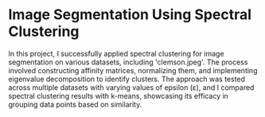# Image Segmentation Using Spectral Clustering

In this project, I successfully applied spectral clustering for image segmentation on various datasets, including 'clemson.jpeg'. The process involved constructing affinity matrices, normalizing them, and implementing eigenvalue decomposition to identify clusters. The approach was tested across multiple datasets with varying values of epsilon (ε), and I compared spectral clustering results with k-means, showcasing its efficacy in grouping data points based on similarity. 
